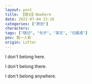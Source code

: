 ```yaml
---
layout: post
title: 【随记】Nowhere
date: 2022-07-04 23:16
categories: ["原创"]
characters: 
tags: ["随记", "句子", "英文", "归属感"]
pov: 第一人称
origin: Lofter
---
```


I don't belong here.

I don't belong there.

I don't belong anywhere.
